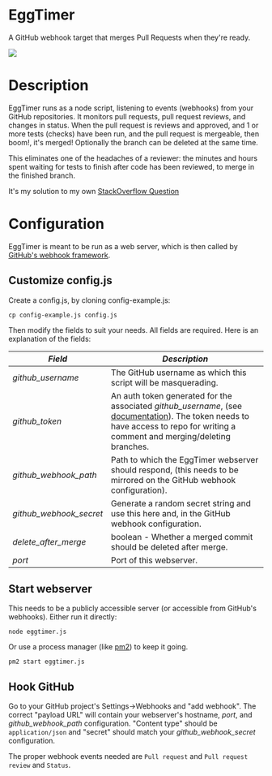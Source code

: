 EggTimer
========

A GitHub webhook target that merges Pull Requests when they're ready.

![](https://i.stack.imgur.com/RgWvA.png)

Description
===========

EggTimer runs as a node script, listening to events (webhooks) from your GitHub repositories. It monitors pull requests, pull request reviews, and changes in status. When the pull request is reviews and approved, and 1 or more tests (checks) have been run, and the pull request is mergeable, then boom!, it's merged! Optionally the branch can be deleted at the same time.

This eliminates one of the headaches of a reviewer: the minutes and hours spent waiting for tests to finish after code has been reviewed, to merge in the finished branch.

It's my solution to my own [StackOverflow Question](http://stackoverflow.com/questions/40391344/automatically-merge-verified-and-tested-github-pull-requests/40398678#40398678)

Configuration
=============

EggTimer is meant to be run as a web server, which is then called
by [GitHub's webhook framework](https://developer.github.com/webhooks/).

Customize config.js
-------------------

Create a config.js, by cloning config-example.js:

```
cp config-example.js config.js
```

Then modify the fields to suit your needs. All fields are required. Here is an
explanation of the fields:

| *Field*                 | *Description*                                                                                                                                                       |
|-------------------------|---------------------------------------------------------------------------------------------------------------------------------------------------------------------|
| *github_username*       | The GitHub username as which this script will be masquerading.                                                                                                      |
| *github_token*          | An auth token generated for the associated *github_username*, (see [documentation](https://help.github.com/articles/creating-an-access-token-for-command-line-use/)). The token needs to have access to repo for writing a comment and merging/deleting branches. |
| *github_webhook_path*   | Path to which the EggTimer webserver should respond, (this needs to be mirrored on the GitHub webhook configuration).                                               |
| *github_webhook_secret* | Generate a random secret string and use this here and, in the GitHub webhook configuration.                                                                         |
| *delete_after_merge*    | boolean - Whether a merged commit should be deleted after merge.                                                                                                    |
| *port*                  | Port of this webserver.                                                                                                                                             |


Start webserver
---------------

This needs to be a publicly accessible server (or accessible from GitHub's webhooks). Either
run it directly:

```
node eggtimer.js
```

Or use a process manager (like [pm2](http://pm2.keymetrics.io/)) to keep it going.

```
pm2 start eggtimer.js
```

Hook GitHub
-----------

Go to your GitHub project's Settings-&gt;Webhooks and "add webhook". The correct "payload URL"
will contain your webserver's hostname, *port*, and *github_webhook_path* configuration. "Content
type" should be `application/json` and "secret" should match your *github_webhook_secret* configuration.

The proper webhook events needed are `Pull request` and `Pull request review` and `Status`.
